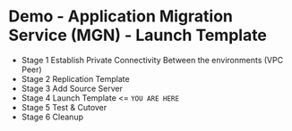 # Demo - Application Migration Service (MGN) - Launch Template

- Stage 1 Establish Private Connectivity Between the environments (VPC Peer)
- Stage 2 Replication Template
- Stage 3 Add Source Server
- Stage 4 Launch Template <= `YOU ARE HERE`
- Stage 5 Test & Cutover
- Stage 6 Cleanup
